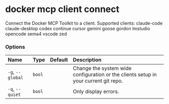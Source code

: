 # docker mcp client connect

<!---MARKER_GEN_START-->
Connect the Docker MCP Toolkit to a client. Supported clients: claude-code claude-desktop codex continue cursor gemini goose gordon lmstudio opencode sema4 vscode zed

### Options

| Name             | Type   | Default | Description                                                                         |
|:-----------------|:-------|:--------|:------------------------------------------------------------------------------------|
| `-g`, `--global` | `bool` |         | Change the system wide configuration or the clients setup in your current git repo. |
| `-q`, `--quiet`  | `bool` |         | Only display errors.                                                                |


<!---MARKER_GEN_END-->

